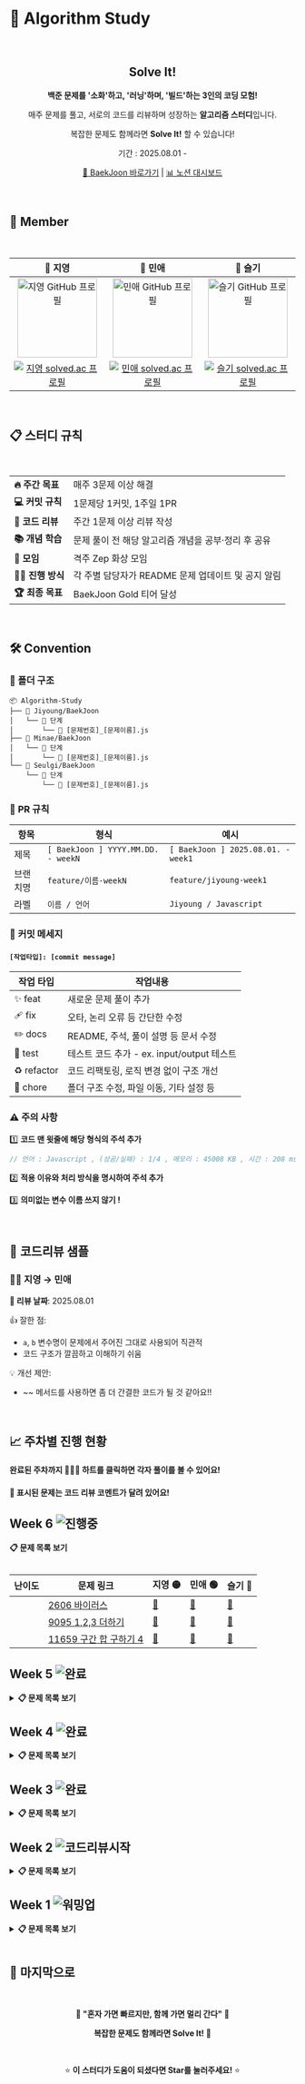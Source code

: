 # 🚀 Algorithm Study

<br>

<div align="center">

## Solve It!

**백준 문제를 '소화'하고, '러닝'하며, '빌드'하는 3인의 코딩 모험!**

매주 문제를 풀고, 서로의 코드를 리뷰하며 성장하는 **알고리즘 스터디**입니다.

복잡한 문제도 함께라면 **Solve It!** 할 수 있습니다!

기간 : 2025.08.01 - <br>

[🎯 BaekJoon 바로가기](https://www.acmicpc.net/step) | [📊 노션 대시보드](https://solve-it.notion.site/solve-it-study)

</div>

<br>

## 👥 Member

<div align="center">

<br>

<table>
  <thead>
    <tr align="center">
      <th>💛 지영</th>
      <th>💚 민애</th>
      <th>💙 슬기</th>
    </tr>
  </thead>
  <tbody>
    <tr align="center">
      <td>
        <a href="https://github.com/ziyoungsRoom">
          <img src="https://github.com/ziyoungsRoom.png" alt="지영 GitHub 프로필" width="140px"  />
        </a>
      </td>
      <td>
        <a href="https://github.com/ydmaad">
          <img src="https://github.com/ydmaad.png" alt="민애 GitHub 프로필" width="140px"  />
        </a>
      </td>
      <td>
        <a href="https://github.com/Sseul-v">
          <img src="https://github.com/Sseul-v.png" alt="슬기 GitHub 프로필" width="140px" />
        </a>
      </td>
    </tr>
    <tr align="center">
      <td>
        <a href="https://solved.ac/ziyoungsroom">
          <img src="http://mazassumnida.wtf/api/mini/generate_badge?boj=ziyoungsRoom" alt="지영 solved.ac 프로필" />
        </a>
      </td>
      <td>
        <a href="https://solved.ac/ydmaad">
          <img src="http://mazassumnida.wtf/api/mini/generate_badge?boj=ydmaad" alt="민애 solved.ac 프로필" />
        </a>
      </td>
      <td>
        <a href="https://solved.ac/sseul_v">
          <img src="http://mazassumnida.wtf/api/mini/generate_badge?boj=Sseul_v" alt="슬기 solved.ac 프로필" />
        </a>
      </td>
    </tr>
  </tbody>
</table>
<br>

</div>

## 📋 스터디 규칙

<br>
  
<table>
  <tr>
    <td><b>🔥 주간 목표</b></td>
    <td>매주 3문제 이상 해결</td>
  </tr>
  <tr>
    <td><b>💻 커밋 규칙</b></td>
    <td>1문제당 1커밋, 1주일 1PR</td>
  </tr>
  <tr>
    <td><b>👥 코드 리뷰</b></td>
    <td>주간 1문제 이상 리뷰 작성</td>
  </tr>
<tr>
  <td><b>📚 개념 학습</b></td>
  <td>문제 풀이 전 해당 알고리즘 개념을 공부·정리 후 공유</td>
</tr>
  <tr>
    <td><b>🎯 모임</b></td>
    <td>격주 Zep 화상 모임</td>
  </tr>
  <tr>
    <td><b>👩‍💻 진행 방식</b></td>
    <td>각 주별 담당자가 README 문제 업데이트 및 공지 알림</td>
  </tr>
  <tr>
    <td><b>🏆 최종 목표</b></td>
    <td>BaekJoon Gold 티어 달성</td>
  </tr>
</table>

</div>

<br>

## 🛠️ Convention

### 📁 **폴더 구조**

```
📦 Algorithm-Study
├── 📂 Jiyoung/BaekJoon
│   └── 📂 단계
│       └── 📄 [문제번호]_[문제이름].js
├── 📂 Minae/BaekJoon
│   └── 📂 단계
│       └── 📄 [문제번호]_[문제이름].js
└── 📂 Seulgi/BaekJoon
    └── 📂 단계
        └── 📄 [문제번호]_[문제이름].js
```

### 💬 **PR 규칙**

| 항목     | 형식                               | 예시                               |
| -------- | ---------------------------------- | ---------------------------------- |
| 제목     | `[ BaekJoon ] YYYY.MM.DD. - weekN` | `[ BaekJoon ] 2025.08.01. - week1` |
| 브랜치명 | `feature/이름-weekN`               | `feature/jiyoung-week1`            |
| 라벨     | `이름 / 언어`                      | `Jiyoung / Javascript`             |

### 🔖 **커밋 메세지**

#### `[작업타입]: [commit message]`

| 작업 타입   | 작업내용                                   |
| ----------- | ------------------------------------------ |
| ✨ feat     | 새로운 문제 풀이 추가                      |
| 🩹 fix      | 오타, 논리 오류 등 간단한 수정             |
| ✏️ docs     | README, 주석, 풀이 설명 등 문서 수정       |
| 🍻 test     | 테스트 코드 추가 - ex. input/output 테스트 |
| ♻️ refactor | 코드 리팩토링, 로직 변경 없이 구조 개선    |
| 🔨 chore    | 폴더 구조 수정, 파일 이동, 기타 설정 등    |

### ⚠️ **주의 사항**

1️⃣ **코드 맨 윗줄에 해당 형식의 주석 추가**

```js
// 언어 : Javascript , (성공/실패) : 1/4 , 메모리 : 45008 KB , 시간 : 208 ms
```

2️⃣ **적용 이유와 처리 방식을 명시하여 주석 추가**

3️⃣ **의미없는 변수 이름 쓰지 않기 !**

<br>

## 💬 코드리뷰 샘플

### 👩‍💻 지영 → 민애

**📅 리뷰 날짜**: 2025.08.01

👍 잘한 점:

- `a`, `b` 변수명이 문제에서 주어진 그대로 사용되어 직관적
- 코드 구조가 깔끔하고 이해하기 쉬움

💡 개선 제안:

- ~~ 메서드를 사용하면 좀 더 간결한 코드가 될 것 같아요!!

<br>

## 📈 주차별 진행 현황

#### 완료된 주차까지 💛💚💙 하트를 클릭하면 각자 풀이를 볼 수 있어요!

#### 💬 표시된 문제는 코드 리뷰 코멘트가 달려 있어요!

## **Week 6** ![진행중](https://img.shields.io/badge/Status-진행중-yellow?style=flat-square&logo=gear)

<!-- <details> -->
<summary><b>📋 문제 목록 보기</b></summary>
  
<br>

|                                난이도                                | 문제 링크                                                       | 지영 🟡 | 민애 🟢                                                                                               | 슬기 🔵 |
| :------------------------------------------------------------------: | --------------------------------------------------------------- | ------- | ----------------------------------------------------------------------------------------------------- | ------- |
| <img src="https://static.solved.ac/tier_small/8.svg" width="16px" /> | [2606 바이러스](https://www.acmicpc.net/problem/2606)           | [💛](#) | [💚](https://github.com/ziyoungsRoom/Algorithm-Study/commit/52303713cd522a81997e5437345171a3aba367b4) | [💙](#) |
| <img src="https://static.solved.ac/tier_small/8.svg" width="16px" /> | [9095 1,2,3 더하기](https://www.acmicpc.net/problem/9095)       | [💛](#) | [💚](https://github.com/ziyoungsRoom/Algorithm-Study/commit/269f3359d14900d46adeae50e3685ea80eb77804) | [💙](#) |
| <img src="https://static.solved.ac/tier_small/8.svg" width="16px" /> | [11659 구간 합 구하기 4](https://www.acmicpc.net/problem/11659) | [💛](#) | [💚](https://github.com/ziyoungsRoom/Algorithm-Study/commit/f2b4dd8df5b3acd8bf7e8b8c281b79f61e54f0a6) | [💙](#) |

<!-- </details> -->

## **Week 5** ![완료](https://img.shields.io/badge/Status-완료-brightgreen?style=flat-square&logo=check)

<details>
<summary><b>📋 문제 목록 보기</b></summary>
  
<br>

|                                난이도                                | 문제 링크                                                  | 지영 🟡                                                                                               | 민애 🟢                                                                                               | 슬기 🔵                                                                                               |
| :------------------------------------------------------------------: | ---------------------------------------------------------- | ----------------------------------------------------------------------------------------------------- | ----------------------------------------------------------------------------------------------------- | ----------------------------------------------------------------------------------------------------- |
| <img src="https://static.solved.ac/tier_small/7.svg" width="16px" /> | [11399 ATM](https://www.acmicpc.net/problem/11399)         | [💛](https://github.com/ziyoungsRoom/Algorithm-Study/commit/61671235ba4a4f62b00d8dc4787cfe62f2c78dad) | [💚](https://github.com/ziyoungsRoom/Algorithm-Study/commit/9e27758e669e51cd0f6ae9ee0b2f5b0a55d47bda) | [💙](https://github.com/ziyoungsRoom/Algorithm-Study/commit/5a9f32bb032a73241c160b5db0b8e37578ef3aa9) |
| <img src="https://static.solved.ac/tier_small/8.svg" width="16px" /> | [1003 피보나치 함수](https://www.acmicpc.net/problem/1003) | [💛](https://github.com/ziyoungsRoom/Algorithm-Study/commit/759f99ae117cd1f0f936919a59886fd6b18beac6) | [💚](https://github.com/ziyoungsRoom/Algorithm-Study/commit/9e31a026bef466a54a6a4e1482b38d44b64c41d6) | [💙](https://github.com/ziyoungsRoom/Algorithm-Study/commit/7fe0d8ddf74ed138f74b92b3f2e94c8f13be2e6e) |
| <img src="https://static.solved.ac/tier_small/8.svg" width="16px" /> | [💬 1463 1로 만들기](https://www.acmicpc.net/problem/1463) | [💛](https://github.com/ziyoungsRoom/Algorithm-Study/commit/b93ffd125d8590c3797cca3d42bd7f4d88714c86) | [💚](https://github.com/ziyoungsRoom/Algorithm-Study/commit/8dd3f4845e5901978c084746f2ec44a5c0faee19) | [💙](https://github.com/ziyoungsRoom/Algorithm-Study/commit/a7193672ca8d1af8ea86a1e335e4236c9179cb3e) |

</details>

## **Week 4** ![완료](https://img.shields.io/badge/Status-완료-brightgreen?style=flat-square&logo=check)

<details>
<summary><b>📋 문제 목록 보기</b></summary>
  
<br>

|                                난이도                                | 문제 링크                                                         | 지영 🟡                                                                                               | 민애 🟢                                                                                               | 슬기 🔵                                                                                               |
| :------------------------------------------------------------------: | ----------------------------------------------------------------- | ----------------------------------------------------------------------------------------------------- | ----------------------------------------------------------------------------------------------------- | ----------------------------------------------------------------------------------------------------- |
| <img src="https://static.solved.ac/tier_small/7.svg" width="16px" /> | [💬 10816 숫자 카드 2](https://www.acmicpc.net/problem/10816)     | [💛](https://github.com/ziyoungsRoom/Algorithm-Study/commit/c8f58855cb4bb6d3d0bede442bbaee7b44b955d0) | [💚](https://github.com/ziyoungsRoom/Algorithm-Study/commit/7601bca3b8851d7d875231b503978ca2e7d2cd99) | [💙](https://github.com/ziyoungsRoom/Algorithm-Study/commit/078797562370233d7727a92ee160a5b51037d71b) |
| <img src="https://static.solved.ac/tier_small/7.svg" width="16px" /> | [10828 스택](https://www.acmicpc.net/problem/10828)               | [💛](https://github.com/ziyoungsRoom/Algorithm-Study/commit/93f63e017aaccabafd9ccb0191542b67d0618a8f) | [💚](https://github.com/ziyoungsRoom/Algorithm-Study/commit/b876218cc2c5937ce3354f1099ca27d3be2c7797) | [💙](https://github.com/ziyoungsRoom/Algorithm-Study/commit/2599b73a915790ea1527e0f740c6d0ebb985315b) |
| <img src="https://static.solved.ac/tier_small/7.svg" width="16px" /> | [10845 큐](https://www.acmicpc.net/problem/10845)                 | [💛](https://github.com/ziyoungsRoom/Algorithm-Study/commit/1bb6f909f70fca411a043d70690384d3e09f52bb) | [💚](https://github.com/ziyoungsRoom/Algorithm-Study/commit/fb790c2de49a11f00b7cb3d3a7e209392fe84a32) | [💙](https://github.com/ziyoungsRoom/Algorithm-Study/commit/ba36fa1c6c57f7ebd040aa73550b38d51c539bb2) |
| <img src="https://static.solved.ac/tier_small/7.svg" width="16px" /> | [💬 11866 요세푸스 문제 0](https://www.acmicpc.net/problem/11866) | [💛](https://github.com/ziyoungsRoom/Algorithm-Study/commit/6dabbd18b2005344c9526cac9a15946f0973d5eb) | [💚](https://github.com/ziyoungsRoom/Algorithm-Study/commit/bfd90a27a0b2446ed4ccf69270bd63c9b64de734) | [💙](https://github.com/ziyoungsRoom/Algorithm-Study/commit/faa96c19751f6f313823ef1a3c04480ee544bd19) |
| <img src="https://static.solved.ac/tier_small/7.svg" width="16px" /> | [💬 1764 듣보잡](https://www.acmicpc.net/problem/1764)            | [💛](https://github.com/ziyoungsRoom/Algorithm-Study/commit/1e8d508313c1bff7ee971aa6ce62a7212958bec4) | [💚](https://github.com/ziyoungsRoom/Algorithm-Study/commit/7ea7970bbbb7489a697eea9234a9b89113fc6f38) | [💙](https://github.com/ziyoungsRoom/Algorithm-Study/commit/1808a04fc87edcf5892cc9583458977cb063521b) |

</details>

## **Week 3** ![완료](https://img.shields.io/badge/Status-완료-brightgreen?style=flat-square&logo=check)

<details>
<summary><b>📋 문제 목록 보기</b></summary>

<br>

|                                난이도                                | 문제 링크                                                          |                                                지영 🟡                                                |                                                민애 🟢                                                |                                                슬기 🔵                                                |
| :------------------------------------------------------------------: | ------------------------------------------------------------------ | :---------------------------------------------------------------------------------------------------: | :---------------------------------------------------------------------------------------------------: | :---------------------------------------------------------------------------------------------------: |
| <img src="https://static.solved.ac/tier_small/6.svg" width="16px" /> | [10814 나이순 정렬](https://www.acmicpc.net/problem/10814)         | [💛](https://github.com/ziyoungsRoom/Algorithm-Study/commit/64312cf2cdba36c4e37db7458915f82b56633a87) | [💚](https://github.com/ziyoungsRoom/Algorithm-Study/commit/0de790286cace19f7fdadbbf5bf5ebce2b1a7cf3) | [💙](https://github.com/ziyoungsRoom/Algorithm-Study/commit/95ac55447b79379283ff705a54abdf63e6ffd137) |
| <img src="https://static.solved.ac/tier_small/6.svg" width="16px" /> | [11650 좌표 정렬하기](https://www.acmicpc.net/problem/11650)       | [💛](https://github.com/ziyoungsRoom/Algorithm-Study/commit/7435e5a841652ce82c80af91ef4424473ae685ae) | [💚](https://github.com/ziyoungsRoom/Algorithm-Study/commit/ef1e8d14246d244f6c9fe31f545c71c1e48f453d) | [💙](https://github.com/ziyoungsRoom/Algorithm-Study/commit/07a458fc321a544dd7e02da0780d02a7ebf223b9) |
| <img src="https://static.solved.ac/tier_small/7.svg" width="16px" /> | [💬 1018 체스판 다시 칠하기](https://www.acmicpc.net/problem/1018) | [💛](https://github.com/ziyoungsRoom/Algorithm-Study/commit/c752aa07c8bab4b8facbd00f2183ae55984e3c56) | [💚](https://github.com/ziyoungsRoom/Algorithm-Study/commit/3b53e0c73b00ffbd97da6199ff281accb8830043) | [💙](https://github.com/ziyoungsRoom/Algorithm-Study/commit/a5d742464a6dec92b8e0643603e7cdf9a0dbedd4) |
| <img src="https://static.solved.ac/tier_small/7.svg" width="16px" /> | [💬 1920 수 찾기](https://www.acmicpc.net/problem/1920)            | [💛](https://github.com/ziyoungsRoom/Algorithm-Study/commit/12d69859588abc0327d1b82b7714084fefab65c8) | [💚](https://github.com/ziyoungsRoom/Algorithm-Study/commit/2d0f0009eed2306e35a9f71fc698115483177ca2) | [💙](https://github.com/ziyoungsRoom/Algorithm-Study/commit/cd6135496224538bb075a3e17db084f80b76f428) |
| <img src="https://static.solved.ac/tier_small/7.svg" width="16px" /> | [2164 카드2](https://www.acmicpc.net/problem/2164)                 | [💛](https://github.com/ziyoungsRoom/Algorithm-Study/commit/35bcca5e9017e4c070ed832d3492a51845030e08) | [💚](https://github.com/ziyoungsRoom/Algorithm-Study/commit/63c0de9c73d6bbfb59a5614d293593c337f06993) | [💙](https://github.com/ziyoungsRoom/Algorithm-Study/commit/6a6af7b7d8a0e9464c77e950a261f7e052286fcf) |
| <img src="https://static.solved.ac/tier_small/7.svg" width="16px" /> | [💬 9012 괄호](https://www.acmicpc.net/problem/9012)               | [💛](https://github.com/ziyoungsRoom/Algorithm-Study/commit/8c7eec09352cc1083f3459f8a09dea749ef935a8) | [💚](https://github.com/ziyoungsRoom/Algorithm-Study/commit/3906009286b90943e95d9fbcfcadaa0d73d847ac) | [💙](https://github.com/ziyoungsRoom/Algorithm-Study/commit/6569fced48964836cf36283026c0032807dc92ee) |

</details>

## **Week 2** ![코드리뷰시작](https://img.shields.io/badge/Special-코드리뷰시작-orange?style=flat-square&logo=message-square)

<details>

<br>
  
<summary><b>📋 문제 목록 보기</b></summary>

|                                난이도                                | 문제 링크                                                               |                                                지영 🟡                                                |                                                민애 🟢                                                |                                                슬기 🔵                                                |
| :------------------------------------------------------------------: | ----------------------------------------------------------------------- | :---------------------------------------------------------------------------------------------------: | :---------------------------------------------------------------------------------------------------: | :---------------------------------------------------------------------------------------------------: |
| <img src="https://static.solved.ac/tier_small/3.svg" width="16px" /> | [4153 직각삼각형](https://www.acmicpc.net/problem/4153)                 | [💛](https://github.com/ziyoungsRoom/Algorithm-Study/commit/44e9979f1d7c120a88a0327ec8110a66b87333b8) | [💚](https://github.com/ziyoungsRoom/Algorithm-Study/commit/3aaa4d738508a2cbeed6482d1794de64d4f80db6) | [💙](https://github.com/ziyoungsRoom/Algorithm-Study/commit/0299f71013f79c653d3dd668eb5c3bdc6ff344ca) |
| <img src="https://static.solved.ac/tier_small/3.svg" width="16px" /> | [💬 30802 웰컴 키트](https://www.acmicpc.net/problem/30802)             | [💛](https://github.com/ziyoungsRoom/Algorithm-Study/commit/2676cfb474539c28caaceab23e1b1b9df41c820e) | [💚](https://github.com/ziyoungsRoom/Algorithm-Study/commit/7ac7b4f85be2f97372b2a088b2fad4c2adc061f5) | [💙](https://github.com/ziyoungsRoom/Algorithm-Study/commit/f1eeead326d7afe9e2dd43e7500321d041e8fdf1) |
| <img src="https://static.solved.ac/tier_small/4.svg" width="16px" /> | [1978 소수 찾기](https://www.acmicpc.net/problem/1978)                  | [💛](https://github.com/ziyoungsRoom/Algorithm-Study/commit/51c54e97fb88fefd9f889d93375a63cf7fd33295) | [💚](https://github.com/ziyoungsRoom/Algorithm-Study/commit/cec1155ba808ad27f7af7f6f8f211322f3f35b04) | [💙](https://github.com/ziyoungsRoom/Algorithm-Study/commit/e0f5b52016368dabd26a8e103c901e20f552c523) |
| <img src="https://static.solved.ac/tier_small/4.svg" width="16px" /> | [2798 블랙잭](https://www.acmicpc.net/problem/2798)                     | [💛](https://github.com/ziyoungsRoom/Algorithm-Study/commit/b5ef60b4baceb7c77295d8052ccb8c39e5392837) | [💚](https://github.com/ziyoungsRoom/Algorithm-Study/commit/4bfe2d43df4812592c0540239c8c86c989976b37) | [💙](https://github.com/ziyoungsRoom/Algorithm-Study/commit/11e2b42fb7cf3b26b8677c8869e97421eb851265) |
| <img src="https://static.solved.ac/tier_small/5.svg" width="16px" /> | [1259 팰린드롬수](https://www.acmicpc.net/problem/1259)                 | [💛](https://github.com/ziyoungsRoom/Algorithm-Study/commit/455a62e849dfa0722bf1cdd007ec26886ed3e728) | [💚](https://github.com/ziyoungsRoom/Algorithm-Study/commit/e344a7b046a4f805a36f4e116730f813d1e3e0a6) | [💙](https://github.com/ziyoungsRoom/Algorithm-Study/commit/7950ad13a29ffad533ddcc7cf59652e0a925d403) |
| <img src="https://static.solved.ac/tier_small/5.svg" width="16px" /> | [1546 평균](https://www.acmicpc.net/problem/1546)                       | [💛](https://github.com/ziyoungsRoom/Algorithm-Study/commit/efa180a98d458c62e0d74aa72c7513d12acf9429) | [💚](https://github.com/ziyoungsRoom/Algorithm-Study/commit/988f90fefd824a702375a076ece9edf4528b10e6) | [💙](https://github.com/ziyoungsRoom/Algorithm-Study/commit/d1989ee21a21a28bd1d145950bb42e684b7e84ea) |
| <img src="https://static.solved.ac/tier_small/5.svg" width="16px" /> | [💬 2609 최대공약수와 최소공배수](https://www.acmicpc.net/problem/2609) | [💛](https://github.com/ziyoungsRoom/Algorithm-Study/commit/8ebcf8f0372f281a3f8c254ea1afb9489339b33c) | [💚](https://github.com/ziyoungsRoom/Algorithm-Study/commit/29dae5affe69d7a002c59e602a39087333a74d03) | [💙](https://github.com/ziyoungsRoom/Algorithm-Study/commit/36389a50037bc7199623321d4cf444e030988401) |
| <img src="https://static.solved.ac/tier_small/5.svg" width="16px" /> | [11050 이항 계수1](https://www.acmicpc.net/problem/11050)               | [💛](https://github.com/ziyoungsRoom/Algorithm-Study/commit/78f8bf2bc87889113e4e48fe4b3ed1cf1d3c6ee0) | [💚](https://github.com/ziyoungsRoom/Algorithm-Study/commit/089c48f58bdbc19e761e321caec1f99f50eafdf7) | [💙](https://github.com/ziyoungsRoom/Algorithm-Study/commit/ad119827d33310c489756e34f910ae9300f660f9) |
| <img src="https://static.solved.ac/tier_small/6.svg" width="16px" /> | [💬 1181 단어 정렬](https://www.acmicpc.net/problem/1181)               | [💛](https://github.com/ziyoungsRoom/Algorithm-Study/commit/79fc1a15764beae6bf6de26f5556799115fd48b0) | [💚](https://github.com/ziyoungsRoom/Algorithm-Study/commit/398fe62d9f321af617aa6286da0db7606bd2a148) | [💙](https://github.com/ziyoungsRoom/Algorithm-Study/commit/dbb56dc02da8386fa5333bbe93acf0a5d5915a4d) |
| <img src="https://static.solved.ac/tier_small/6.svg" width="16px" /> | [2751 수 정렬하기2](https://www.acmicpc.net/problem/2751)               | [💛](https://github.com/ziyoungsRoom/Algorithm-Study/commit/71d79223f460fff8de3a6a9ef84b0d662be55eb6) | [💚](https://github.com/ziyoungsRoom/Algorithm-Study/commit/bf58fc1f2e9e6657be67fd7eaafbd887f019e2bc) | [💙](https://github.com/ziyoungsRoom/Algorithm-Study/commit/b9cb715730b232f99c0c41da2d679058b2d2b9db) |

</details>

## **Week 1** ![워밍업](https://img.shields.io/badge/Special-워밍업-blue?style=flat-square&logo=thermometer)

<details>

<br>

<summary><b>📋 문제 목록 보기</b></summary>

|                                난이도                                 | 문제 링크                                                    |                                                지영 🟡                                                |                                                민애 🟢                                                |                                                슬기 🔵                                                |
| :-------------------------------------------------------------------: | ------------------------------------------------------------ | :---------------------------------------------------------------------------------------------------: | :---------------------------------------------------------------------------------------------------: | :---------------------------------------------------------------------------------------------------: |
| <img src="https://static.solved.ac/tier_small/s1.svg" width="16px" /> | [1008 A/B](https://www.acmicpc.net/problem/1008)             | [💛](https://github.com/ziyoungsRoom/Algorithm-Study/commit/3fda225a2693e2c757d2f209de4a66ff58f2d9fa) | [💚](https://github.com/ziyoungsRoom/Algorithm-Study/commit/9b555fa73c224edc4c463ee59eb700937adcd3a1) | [💙](https://github.com/ziyoungsRoom/Algorithm-Study/commit/90182ed818f09cceda6e8bd028ed34923eade8c1) |
| <img src="https://static.solved.ac/tier_small/s1.svg" width="16px" /> | [1330 두 수 비교하기](https://www.acmicpc.net/problem/1330)  | [💛](https://github.com/ziyoungsRoom/Algorithm-Study/commit/1512314e1b1225d0ba1bee69a24acaedc249814c) | [💚](https://github.com/ziyoungsRoom/Algorithm-Study/commit/17a8d64b6e257765f97af88de2780f0988d3b450) | [💙](https://github.com/ziyoungsRoom/Algorithm-Study/commit/be8669413e38853b37483c856daff218330cb874) |
| <img src="https://static.solved.ac/tier_small/s1.svg" width="16px" /> | [2438 별 찍기-1](https://www.acmicpc.net/problem/2438)       | [💛](https://github.com/ziyoungsRoom/Algorithm-Study/commit/bb329853c9767749f05e335f2208d389715dfa59) | [💚](https://github.com/ziyoungsRoom/Algorithm-Study/commit/fca011212654436c26fcafbf601a401da177ff57) | [💙](https://github.com/ziyoungsRoom/Algorithm-Study/commit/4404fc29e0d64a56c52091b6714a4cc7e9efe7a1) |
| <img src="https://static.solved.ac/tier_small/s1.svg" width="16px" /> | [2557 Hello World](https://www.acmicpc.net/problem/2557)     | [💛](https://github.com/ziyoungsRoom/Algorithm-Study/commit/790eeb2bfa8815088f21165af3a1b57afbae4ff9) | [💚](https://github.com/ziyoungsRoom/Algorithm-Study/commit/c95f5b7a55bb538e1ef72bf72a778b719e0e54ac) | [💙](https://github.com/ziyoungsRoom/Algorithm-Study/commit/1cd9a6deb87cbacbe4754f6cc29dd5c3b3106c28) |
| <img src="https://static.solved.ac/tier_small/s1.svg" width="16px" /> | [2739 구구단](https://www.acmicpc.net/problem/2739)          | [💛](https://github.com/ziyoungsRoom/Algorithm-Study/commit/2b56c83798e3b9fece1c766eaa9ff742803af87e) | [💚](https://github.com/ziyoungsRoom/Algorithm-Study/commit/3d22b99043518a2cafe349ee7c15d6d0dc70e219) | [💙](https://github.com/ziyoungsRoom/Algorithm-Study/commit/70f247e1bf4524310579c1fbd537f964914782b7) |
| <img src="https://static.solved.ac/tier_small/s1.svg" width="16px" /> | [10869 사칙연산](https://www.acmicpc.net/problem/10869)      | [💛](https://github.com/ziyoungsRoom/Algorithm-Study/commit/2a2fb43e3f57f7dd68de7c6d2bff7139446fbd86) | [💚](https://github.com/ziyoungsRoom/Algorithm-Study/commit/5c9fd46f54e4cf67e8c35485433311aa8f2289d2) | [💙](https://github.com/ziyoungsRoom/Algorithm-Study/commit/a2413ee1b2e692f335569bae501fb48fcdc53dc6) |
| <img src="https://static.solved.ac/tier_small/s1.svg" width="16px" /> | [10950 A+B-3](https://www.acmicpc.net/problem/10950)         | [💛](https://github.com/ziyoungsRoom/Algorithm-Study/commit/705bc44645200fcd6dfcb5ea0e29dae3fdd8649e) | [💚](https://github.com/ziyoungsRoom/Algorithm-Study/commit/4357b1a010937095850e0ee6c589ba886f8882e6) | [💙](https://github.com/ziyoungsRoom/Algorithm-Study/commit/c4b0bb378d9792e5de914d66575bded5e8f33a50) |
| <img src="https://static.solved.ac/tier_small/s1.svg" width="16px" /> | [10951 A+B-4](https://www.acmicpc.net/problem/10951)         | [💛](https://github.com/ziyoungsRoom/Algorithm-Study/commit/4ebf9f052d4de192ded1609a792ff4a9ca250acb) | [💚](https://github.com/ziyoungsRoom/Algorithm-Study/commit/3f700c67692ccd8e74171075931bd31d86e14000) | [💙](https://github.com/ziyoungsRoom/Algorithm-Study/commit/334a73c0b8d4a92696cdcd0e55f5ebd8f308bd20) |
| <img src="https://static.solved.ac/tier_small/s1.svg" width="16px" /> | [10952 A+B-5](https://www.acmicpc.net/problem/10952)         | [💛](https://github.com/ziyoungsRoom/Algorithm-Study/commit/56654caf5e82765c0ed42887005dc6d69ec7e7f8) | [💚](https://github.com/ziyoungsRoom/Algorithm-Study/commit/0a64e922506c6bb22f42f38362ffa09ffd9e8a2e) | [💙](https://github.com/ziyoungsRoom/Algorithm-Study/commit/f34507eadf093fe8e856db51b7f6284b427059fd) |
| <img src="https://static.solved.ac/tier_small/s1.svg" width="16px" /> | [11654 아스키코드](https://www.acmicpc.net/problem/11654)    | [💛](https://github.com/ziyoungsRoom/Algorithm-Study/commit/b5b1673daff2df69436ecbcd5082a40f2f1434c6) | [💚](https://github.com/ziyoungsRoom/Algorithm-Study/commit/4f73f1655028a54a116c1ca66c69e25ef26ffd05) | [💙](https://github.com/ziyoungsRoom/Algorithm-Study/commit/fc58c36e74dd8f04ce35a0dae459944d82ffa820) |
| <img src="https://static.solved.ac/tier_small/s1.svg" width="16px" /> | [25083 새싹](https://www.acmicpc.net/problem/25083)          | [💛](https://github.com/ziyoungsRoom/Algorithm-Study/commit/da5ac7d655ba183b95b4c94104496a2858603da0) | [💚](https://github.com/ziyoungsRoom/Algorithm-Study/commit/fa72743b403dedd1e2b32408b806da45963accd5) | [💙](https://github.com/ziyoungsRoom/Algorithm-Study/commit/5b940fdfbb1f8438fe35b5a2c4e933f5d43a30d9) |
| <img src="https://static.solved.ac/tier_small/s1.svg" width="16px" /> | [27866 문자와 문자열](https://www.acmicpc.net/problem/27866) | [💛](https://github.com/ziyoungsRoom/Algorithm-Study/commit/7c335fa0fb936db15f8c172177b01cab5e2a0c4a) | [💚](https://github.com/ziyoungsRoom/Algorithm-Study/commit/a2475de1799572037929a3e1a20a8fed03124553) | [💙](https://github.com/ziyoungsRoom/Algorithm-Study/commit/9128af81de6f3f1f4a542386505178c5b8fc31ff) |
| <img src="https://static.solved.ac/tier_small/2.svg" width="16px" />  | [11720 숫자의 합](https://www.acmicpc.net/problem/11720)     | [💛](https://github.com/ziyoungsRoom/Algorithm-Study/commit/f9bd06af409bc484500902f69e2b0bf103361fa2) | [💚](https://github.com/ziyoungsRoom/Algorithm-Study/commit/a009924cdd2f6f4692a896df1cb361e476fb2f74) | [💙](https://github.com/ziyoungsRoom/Algorithm-Study/commit/3058547ef90e64077434921c6aa6052ea91b5b3b) |
| <img src="https://static.solved.ac/tier_small/3.svg" width="16px" />  | [2562 최댓값](https://www.acmicpc.net/problem/2562)          | [💛](https://github.com/ziyoungsRoom/Algorithm-Study/commit/598db555ac70bfca245dc1bc415c3675c1d42248) | [💚](https://github.com/ziyoungsRoom/Algorithm-Study/commit/c0cc316d413e0e932715fdaf9f75c816d99febf8) | [💙](https://github.com/ziyoungsRoom/Algorithm-Study/commit/4940e64c8dff0470dcbdbfd4b8ba8b4640da7f52) |
| <img src="https://static.solved.ac/tier_small/3.svg" width="16px" />  | [10818 최소, 최대](https://www.acmicpc.net/problem/10818)    | [💛](https://github.com/ziyoungsRoom/Algorithm-Study/commit/11007880d5f641278fb1e0735581d8d13dff221e) | [💚](https://github.com/ziyoungsRoom/Algorithm-Study/commit/f9c3504af4208f85d2df2f19aad301e74ae55412) | [💙](https://github.com/ziyoungsRoom/Algorithm-Study/commit/412a26d4b20076d84e73c41bdb9ecd797672ef08) |
| <img src="https://static.solved.ac/tier_small/4.svg" width="16px" />  | [2675 문자열 반복](https://www.acmicpc.net/problem/2675)     | [💛](https://github.com/ziyoungsRoom/Algorithm-Study/commit/2d0a56b0b2bc35e8a36ad365059452de295a5c64) | [💚](https://github.com/ziyoungsRoom/Algorithm-Study/commit/19528aa6056bc8104b68968ecd0c4a7359ebb7c4) | [💙](https://github.com/ziyoungsRoom/Algorithm-Study/commit/3338cc0077c42891a4a579115674aa4e59273116) |

</details>

<br>

## 🎉 마지막으로

<div align="center">
  
<br>
  
**🌟 "혼자 가면 빠르지만, 함께 가면 멀리 간다" 🌟**

**복잡한 문제도 함께라면 Solve It! 💪**

<br>

⭐ **이 스터디가 도움이 되셨다면 Star를 눌러주세요!** ⭐

</div>
